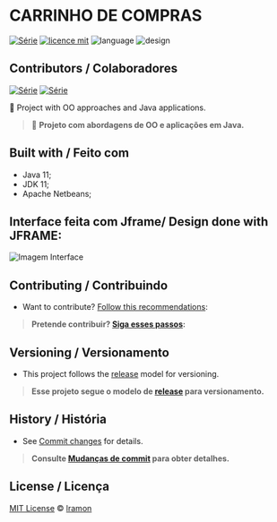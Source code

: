 
# CARRINHO DE COMPRAS
[![Série](https://img.shields.io/badge/lramon2001-CRUD-blue)](https://github.com/lramon2001/PrimeiroProjetoJava)
[![licence mit](https://img.shields.io/badge/licence-MIT-white.svg)](https://github.com/lramon2001/PrimeiroProjetoJava/blob/master/LICENSE)
![language](https://img.shields.io/badge/languaqe-java-green)
![design](https://img.shields.io/badge/view-jframe-yellow)
## Contributors / Colaboradores
[![Série](https://img.shields.io/badge/Grupo10-Lucas-blue)](https://github.com/lramon2001)
[![Série](https://img.shields.io/badge/Grupo10-Maicon-green)](https://github.com/Maiconrq)

:rocket: Project with OO approaches and Java applications. 

> :rocket: **Projeto com abordagens de OO e aplicações em Java.**
## Built with / Feito com
- Java 11;
- JDK 11;
- Apache Netbeans;

## Interface feita com Jframe/ Design done with JFRAME:
![Imagem Interface](https://github.com/lramon2001/CarrinhoDeCompras/blob/view/ECONNOMIZZEpng.png)


## Contributing / Contribuindo

- Want to contribute? [Follow this recommendations](./CONTRIBUTING.md):  

> **Pretende contribuir? [Siga esses passos](./CONTRIBUTING.md):**


## Versioning / Versionamento
- This project follows the [release](https://github.com/lramon2001/CarrinhoDeCompras/releases/tag/Economizzev1.0) model for versioning.


> **Esse projeto segue o modelo de [release](https://github.com/lramon2001/CarrinhoDeCompras/releases/tag/Economizzev1.0) para versionamento.**

## History / História
- See [Commit changes](https://github.com/lramon2001/CarrinhoDeCompras/commits/view) for details.

> **Consulte [Mudanças de commit](https://github.com/lramon2001/CarrinhoDeCompras/commits/view) para obter detalhes.**

## License / Licença
[MIT License](https://github.com/lramon2001/CarrinhoDeCompras/blob/view/LICENSE.txt) © [lramon](https://github.com/lramon2001)

